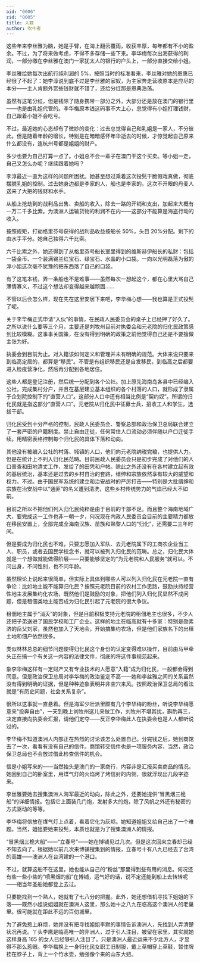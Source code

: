 ```yaml
---
aid: "0006"
zid: "0005"
title: 入籍
author: 吹牛者
---
```


这些年来李丝雅为脑，她是手臂，在海上翻云覆雨，收获丰厚，每年都有不小的盈余。不过，为了将来做考虑，不得不多存储一些下来。李华梅每次出海获得的利润，一部分缴在李丝雅在澳门一家犹太人的银行的户头上，一部分直接交给小姐。

李丝雅给她每次出航行纯利润的 5%，按照当时的标准看来，李丝雅对她的恩惠已经很了不起了：她李淳说到底不过是李丝雅的家奴，为主家奔走营收原本是应尽的本分——主人肯额外赏些钱财就不错了，还给分红那是恩典浩荡。

虽然有这笔分红，但是钱除了随身携带一部分之外，大部分还是放在澳门的银行里——也是由乳姐代管的。李华梅原本钱这码事不大上心，总觉得有小姐打理钱财，自己跟着小姐不会吃亏。

不过，最近她的心态却有了微妙的变化：过去总觉得自己和乳姐是一家人，不分彼此。但是随着年龄的增长，特别是在暗暗感怀年华逝去的时候，才惊觉起自己原来什么都没有，连杭州号都是姐姐的财产。

多少也要为自己打算一点了。小姐总不会一辈子在澳门干这个买卖。等小姐一走，自己又怎么办呢？继续跟着她吗？

李淳最近一直为这样的问题所困扰。她甚至想过乘着这次投髡干脆假戏真做，彻底摆脱乳姐的控制。过去她身边都是李家的人，船也是李家的。这次不开眼的丹麦人送来了大把的钱财和水手。

从船上抢劫到的战利品出售、卖船的收入，除去一路的开销和支出，加起来大概有一万二千多比索。为澳洲人运输货物的利润不在内——这部分不能算是海盗行动的收入。

按照规矩，打劫格里芬号获得的战利品收益按船长 50%，头目 20%分配。剩下的由水手平分。她自己独得六千比索。

六千比索之外，她还得到了从格里芬号船长室里得到的维斯赫伊船长的私财：包括一袋金币、一个装满锡兰红宝石、绿宝石、水晶的小口袋。一向以光明磊落为傲的淳小姐这次毫不犹豫的把东西落了自己的口袋。

有了这笔本钱，弄一条船也不是难事——虽然每次一想起这个，都在心里大骂自己薄情寡义，不过这个想法却变得越来越顽固……

不管以后会怎么样，现在先在这里安居下来吧，李华梅心想——我也算是正式投髡了呢。

关于李华梅正式申请“入伙”的事情，在民政人民委员会的桌子上已经押了好久了。之所以说什么要等三个月，主要还是刘牧州目前对执委会和元老院的归化民政策感到比较模糊。这事事关国策，在没有得到明确的政策之前他觉得自己还是不要擅做主张为好。

执委会到目前为止。对入籍该如何定义和管理并未有明确的规范。大体来说只要来到临高定居的，都算是“移民”。不管是有组织移民还是自发移民，到临高之后都要进入检疫营净化，然后再分配到各地居住。

这些人都是登记注册，然后统一分配到各个公社。加上原先海南岛各县中已经编入公社，完成集村分户，并且在基层建立基本组织的各个村落的人口，就形成了隶属于企划院控制下的“直营人口”。这部分人口中还有相当比例是“契约奴”。所谓的归化民就是指这部分“直营人口”。元老院从归化民中征募士兵，招收工人和学生，选拔干部。

归化民受到十分严格的控制，民政人民委员会、警察总部和政治保卫总局联合建立了一套严密的户籍制度。禁止自由迁徙，任何常住人口流动必须伴随以户口迁徙手续。用精密表格控制每个归化民的具体下落和动向。

其他没有被编入公社的村落、城镇的人口，他们向元老院纳税完粮，也提供人力。但是在统计上不列入归化民范畴。目前民政人民委员会只是初步完成了对他们的人口普查和田地清丈工作，发给了的田凭和户帖。除此之外还没有在各村建立起有效的基层统治，基本还是过去的乡村自治的套路，缙绅和宗族依然享有较大的威望和权力。不过。由于国民军系统的建立和治安战时的严厉打击——特别是大批缙绅和宗族在治安战中以“通匪”的名义遭到清洗，这些乡村传统势力的气焰已经大不如前。

目前之所以不把他们列入归化民纯粹是由于目前的干部不足。而且整个海南地域广大，要完成这一工作也非一朝一夕，何况现在内政人民委员会目前的主要精力都放在移民安置上，全部完成全海南汉族、苗族和熟黎人口的“归化”，还需要二三年时间。

但是要成为归化民也不难，只要志愿加入军队、去元老院属下的工商农企业当工人、职员，或者去国民学校念书，就可以被列入归化民的范畴。总之，归化民大体就是一个想做就能做得阶层——只要能够坚定的“为元老院和人民服务”就可以。不问出身，不问性别，也不问年龄。

虽然理论上说起来很简单，但实际上具体到哪些人可以列入归化民在元老院一直有争论：比如地主能不能算归化民？按照元老院目前的农村工作思路，鼓励扶持经营性地主发展集约化农场，既然他们是鼓励的对象，把他们列入归化民显然不成问题，但是租佃类地主能否成为归化民引起了元老院的很大争议。

租佃地主属于“消灭”的对象，但是目前积极支持元老院的租佃地主也很多，不少人还把子弟送进了国民学校和工厂企业。这样的地主在临高就有十多家：特别是勋素济的岳父刘家，虽然也加入了天地会，开始搞集约农场，但是他们家族名下的出租土地和佃户依然很多。

类似林林总总的细节问题使得归化民这个身份的认定变得难以操作，目前由马甲牵头正在搞一个有关这一内容的法律文件，彻底的将这件事规范起来。

象李华梅这样有一定财产又有专业技术的人愿意“入籍”成为归化民，一般都会得到同意。但是政治保卫总局对李华梅的政治鉴定不高——她和李丝雅之间的关系虽然没有得到明确的证据，但是种种迹象表明并非空穴来风。按照政治保卫总局的看法就是“有历史问题，社会关系复杂”。

很所以这事就一直悬着。但是海军少壮派里颇有几个李华梅的粉丝，听说李华梅愿意来“投奔自由”，一天到晚上刘牧州这儿来做工作，刘牧州不堪其扰，斟酌再三，决定直接向执委会汇报，请他们定夺——反正李华梅此人在执委会也是人人都听说过的。

李华梅不知道澳洲人内部正在热烈的讨论该怎么处置自己。分完钱之后，她到商馆去了一次，看看有没有自己的信件。商馆转交信件也是一项服务内容，当然，政治保卫总局也不会放过借此检查信件的机会。

信是小姐写来的——当然抬头是澳门的一家商行，内容非是汇报买卖商品的情况。她回到自己的卧室里，用煤气灯的火焰烤了烤信封的内侧，很就浮现出几段字迹来。

李丝雅要她去搜集澳洲人海军最近的动向，除此之外，还要她提供“冒黑烟三桅船”的详细情报。包括它上面装几门炮，发射多大的炮，除了风帆之外还有秘密的方式驱动的等等。

李华梅将信放在煤气灯上点着，看着它化为灰烬。她知道姐姐又给自己出了一个难题。当然，姐姐要她来投髡，本质也就是为了搜集澳洲人的情报。

“冒黑烟三桅大船”——“立春号”——她在博铺见过几次。但是这次回来立春却已经不知去向了。根据她以前几次来博铺搜集到的情报，立春号十有八九已经去了台湾的高雄——澳洲人在台湾建的一个港口。

不过，就算这船不在这里，她也能从自己的“粉丝”那里得到些有用的消息。何况还有些一些小些的“喷黑烟的船”在博铺，运气好的话，说不定还能到船上去转转呢——相当年圣船她都登上去过。

只要能找到一个熟人，她就有了七八分的把握。此外，她还想借机寻找下姐姐的下落——既然小姐说姐姐就在澳洲人这里，那么她十之八九在临高这个澳洲人的老巢里。很可能就在距此不远的百仞城里。

为了避免惹上麻烦，她并没有把寻找姐姐李默的事情告诉澳洲人，先找到人弄清楚状况再说。丫头李鹰是临高唯一的非洲人，过于引人注目，被留在家里。其实就她这样身高 165 的女人已经够引人注目了。只是澳洲人最近运来不少北方人，才显得不那么惹眼。李华梅换上一身归化民女职工旧制服，戴上草帽穿上草鞋，暂住牌挂在脖子上，背上一个竹水壶，勉强像个来的山东大妞。
